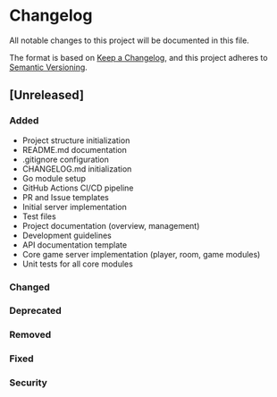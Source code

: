 # Changelog

All notable changes to this project will be documented in this file.

The format is based on [Keep a Changelog](https://keepachangelog.com/en/1.0.0/),
and this project adheres to [Semantic Versioning](https://semver.org/spec/v2.0.0.html).

## [Unreleased]

### Added
- Project structure initialization
- README.md documentation
- .gitignore configuration
- CHANGELOG.md initialization
- Go module setup
- GitHub Actions CI/CD pipeline
- PR and Issue templates
- Initial server implementation
- Test files
- Project documentation (overview, management)
- Development guidelines
- API documentation template
- Core game server implementation (player, room, game modules)
- Unit tests for all core modules

### Changed

### Deprecated

### Removed

### Fixed

### Security
